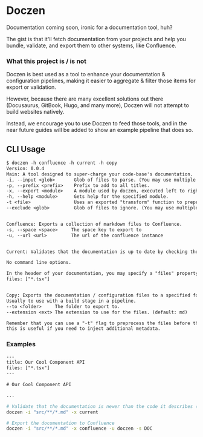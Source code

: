 # Doczen

Documentation coming soon, ironic for a documentation tool, huh?

The gist is that it'll fetch documentation from your projects and help you bundle, validate, and export them to other systems, like Confluence.

### What this project is / is not

Doczen is best used as a tool to enhance your documentation & configuration pipelines, making it easier to aggregate & filter those items for export or validation.

However, because there are many excellent solutions out there (Docusaurus, GitBook, Hugo, and many more), Doczen will not attempt to build websites natively.

Instead, we encourage you to use Doczen to feed those tools, and in the near future guides will be added to show an example pipeline that does so.

## CLI Usage

```txt
$ doczen -h confluence -h current -h copy
Version: 0.0.4
Main: A tool designed to super-charge your code-base's documentation.
-i, --input <glob>       Glob of files to parse. (You may use multiple -i flags)
-p, --prefix <prefix>    Prefix to add to all titles.
-x, --export <module>    A module used by doczen, executed left to right.
-h, --help <module>      Gets help for the specified module.
-t <file>                Uses an exported "transform" function to preprocess documentation before it is used.
--exclude <glob>         Glob of files to ignore. (You may use multiple --exclude flags)


Confluence: Exports a collection of markdown files to Confluence.
-s, --space <space>     The space key to export to
-u, --url <url>         The url of the confluence instance


Current: Validates that the documentation is up to date by checking the files that it references.

No command line options.

In the header of your documentation, you may specify a "files" property, which is an array of globs. Ex.
files: ["*.tsx"]


Copy: Exports the documentation / configuration files to a specified folder. 
Usually to use with a build stage in a pipeline.
--to <folder>     The folder to export to.
--extension <ext> The extension to use for the files. (default: md)

Remember that you can use a "-t" flag to preprocess the files before they are exported,
this is useful if you need to inject additional metadata. 
```

### Examples

```txt
---
title: Our Cool Component API
files: ["*.tsx"] 
---

# Our Cool Component API

...
```

```bash
# Validate that the documentation is newer than the code it describes (uses the "files" annotation)
doczen -i "src/**/*.md" -x current
```

``` bash
# Export the documentation to Confluence
doczen -i "src/**/*.md" -x confluence -u doczen -s DOC
```

